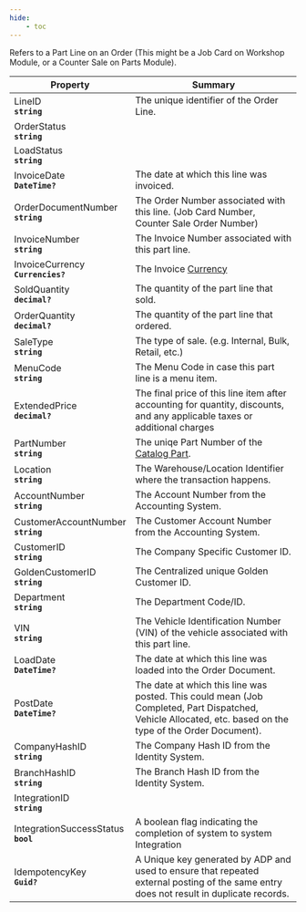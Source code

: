 ```yaml
---
hide:
    - toc
---
```

Refers to a Part Line on an Order (This might be a Job Card on Workshop Module, or a Counter Sale on Parts Module).

| Property | Summary |
|----------|---------|
| LineID <div><strong>``string``</strong></div> | The unique identifier of the Order Line. |
| OrderStatus <div><strong>``string``</strong></div> |  |
| LoadStatus <div><strong>``string``</strong></div> |  |
| InvoiceDate <div><strong>``DateTime?``</strong></div> | The date at which this line was invoiced. |
| OrderDocumentNumber <div><strong>``string``</strong></div> | The Order Number associated with this line. (Job Card Number, Counter Sale Order Number) |
| InvoiceNumber <div><strong>``string``</strong></div> | The Invoice Number associated with this part line. |
| InvoiceCurrency <div><strong>``Currencies?``</strong></div> | The Invoice [Currency](/generated/Models/Enums/Currencies.html) |
| SoldQuantity <div><strong>``decimal?``</strong></div> | The quantity of the part line that sold. |
| OrderQuantity <div><strong>``decimal?``</strong></div> | The quantity of the part line that ordered. |
| SaleType <div><strong>``string``</strong></div> | The type of sale. (e.g. Internal, Bulk, Retail, etc.) |
| MenuCode <div><strong>``string``</strong></div> | The Menu Code in case this part line is a menu item. |
| ExtendedPrice <div><strong>``decimal?``</strong></div> | The final price of this line item after accounting for quantity, discounts, and any applicable taxes or additional charges |
| PartNumber <div><strong>``string``</strong></div> | The uniqe Part Number of the [Catalog Part](/generated/Models/Part/CatalogPartModel.html). |
| Location <div><strong>``string``</strong></div> | The Warehouse/Location Identifier where the transaction happens. |
| AccountNumber <div><strong>``string``</strong></div> | The Account Number from the Accounting System. |
| CustomerAccountNumber <div><strong>``string``</strong></div> | The Customer Account Number from the Accounting System. |
| CustomerID <div><strong>``string``</strong></div> | The Company Specific Customer ID. |
| GoldenCustomerID <div><strong>``string``</strong></div> | The Centralized unique Golden Customer ID. |
| Department <div><strong>``string``</strong></div> | The Department Code/ID. |
| VIN <div><strong>``string``</strong></div> | The Vehicle Identification Number (VIN) of the vehicle associated with this part line. |
| LoadDate <div><strong>``DateTime?``</strong></div> | The date at which this line was loaded into the Order Document. |
| PostDate <div><strong>``DateTime?``</strong></div> | The date at which this line was posted. This could mean (Job Completed, Part Dispatched, Vehicle Allocated, etc. based on the type of the Order Document). |
| CompanyHashID <div><strong>``string``</strong></div> | The Company Hash ID from the Identity System. |
| BranchHashID <div><strong>``string``</strong></div> | The Branch Hash ID from the Identity System. |
| IntegrationID <div><strong>``string``</strong></div> |  |
| IntegrationSuccessStatus <div><strong>``bool``</strong></div> | A boolean flag indicating the completion of system to system Integration |
| IdempotencyKey <div><strong>``Guid?``</strong></div> | A Unique key generated by ADP and used to ensure that repeated external posting of the same entry does not result in duplicate records. |

